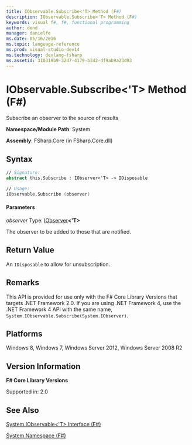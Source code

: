 ```yaml
---
title: IObservable.Subscribe<'T> Method (F#)
description: IObservable.Subscribe<'T> Method (F#)
keywords: visual f#, f#, functional programming
author: dend
manager: danielfe
ms.date: 05/16/2016
ms.topic: language-reference
ms.prod: visual-studio-dev14
ms.technology: devlang-fsharp
ms.assetid: 310319b9-32d7-4179-b342-df9ab9a23d93 
---
```


# IObservable.Subscribe<'T> Method (F#)

Subscribe an observer to the source of results

**Namespace/Module Path**: System

**Assembly**: FSharp.Core (in FSharp.Core.dll)


## Syntax

```fsharp
// Signature:
abstract this.Subscribe : IObserver<'T> -> IDisposable

// Usage:
iObservable.Subscribe (observer)
```

#### Parameters
*observer*
Type: [IObserver](https://msdn.microsoft.com/library/38436152-0d4c-4b0f-9916-440b34f377fb)**&lt;'T&gt;**


The observer to be added to those that are notified.

## Return Value

An `IDisposable` to allow for unsubscription.

## Remarks
This API is provided for use only with the F# Core Library Versions that targets .NET Framework 2.0. If you are using .NET Framework 4, use the .NET Framework 4 API with the same name, `System.IObservable.Subscribe(System.IObserver)`.


## Platforms
Windows 8, Windows 7, Windows Server 2012, Windows Server 2008 R2


## Version Information
**F# Core Library Versions**

Supported in: 2.0

## See Also
[System.IObservable&#60;'T&#62; Interface &#40;F&#35;&#41;](System.IObservable%5B%27T%5D-Interface-%5BFSharp%5D.md)

[System Namespace &#40;F&#35;&#41;](System-Namespace-%5BFSharp%5D.md)